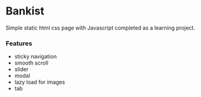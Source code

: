 # Bankist

Simple static html css page with Javascript completed as a learning project.

### Features

- sticky navigation
- smooth scroll
- slider
- modal
- lazy load for images
- tab

